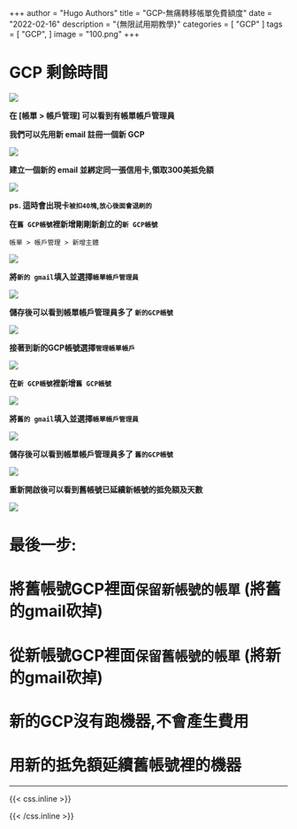 +++
author = "Hugo Authors"
title = "GCP-無痛轉移帳單免費額度"
date = "2022-02-16"
description = "{無限試用期教學}"
categories = [
    "GCP"
]
tags = [
    "GCP",
]
image = "100.png"
+++

# GCP 剩餘時間

![](201.png)

**在 [帳單 > 帳戶管理] 可以看到有帳單帳戶管理員**

**我們可以先用新 email 註冊一個新 GCP**

![](202.png)

**建立一個新的 email 並綁定同一張信用卡,領取300美抵免額**

![](203.png)

**ps. 這時會出現卡`被扣40塊`,`放心後面會退刷的`**

**在`舊 GCP帳號`裡新增剛剛新創立的`新 GCP帳號`**

    帳單 > 帳戶管理 > 新增主體
    
![](204.png)

**將`新的 gmail`填入並選擇`帳單帳戶管理員`**

![](205.png)


**儲存後可以看到帳單帳戶管理員多了 `新的GCP帳號`**

![](206.png)

**接著到新的GCP帳號選擇`管理帳單帳戶`**

![](207.png)

**在`新 GCP帳號`裡新增`舊 GCP帳號`**

![](208.png)

**將`舊的 gmail`填入並選擇`帳單帳戶管理員`**

![](209.png)

**儲存後可以看到帳單帳戶管理員多了 `舊的GCP帳號`**

![](210.png)

**重新開啟後可以看到舊帳號已延續新帳號的抵免額及天數**

![](211.png)

# 最後一步: 
# 將舊帳號GCP裡面`保留新帳號的帳單`  (將舊的gmail砍掉)
# 從新帳號GCP裡面`保留舊帳號的帳單` (將新的gmail砍掉)

# 新的GCP沒有跑機器,不會產生費用
# 用新的抵免額延續舊帳號裡的機器

***

{{< css.inline >}}
<style>
.emojify {
	font-family: Apple Color Emoji, Segoe UI Emoji, NotoColorEmoji, Segoe UI Symbol, Android Emoji, EmojiSymbols;
	font-size: 2rem;
	vertical-align: middle;
}
@media screen and (max-width:650px) {
  .nowrap {
    display: block;
    margin: 25px 0;
  }
}
</style>
{{< /css.inline >}}
